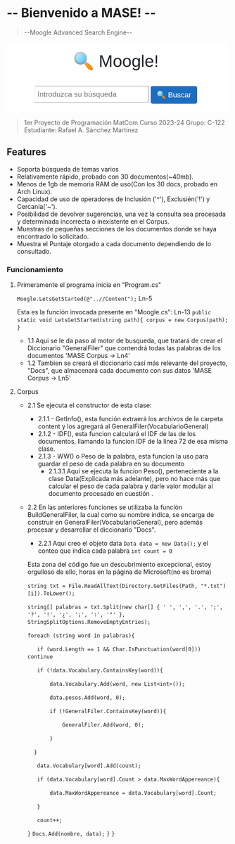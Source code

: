 # -- Bienvenido a MASE! --

>--Moogle Advanced Search Engine--

![](moogle.png)

> 1er Proyecto de Programación
> MatCom
> Curso 2023-24
> Grupo: C-122
> Estudiante: Rafael A. Sánchez Martínez

## Features

- Soporta búsqueda de temas varios
- Relativamente rápido, probado con 30 documentos(~40mb).
- Menos de 1gb de memoria RAM de uso(Con los 30 docs, probado en Arch Linux).
- Capacidad de uso de operadores de Inclusión ('^'), Exclusién('!') y Cercanía('~').
- Posibilidad de devolver sugerencias, una vez la consulta sea procesada y determinada incorrecta o inexistente en el Corpus.
- Muestras de pequeñas secciones de los documentos donde se haya encontrado lo solicitado.
- Muestra el Puntaje otorgado a cada documento dependiendo de lo consultado.

### Funcionamiento

1. Primeramente el programa inicia en "Program.cs"

    `Moogle.LetsGetStarted(@"..//Content");` Ln-5

    Esta es la función invocada presente en "Moogle.cs": Ln-13
    `public static void LetsGetStarted(string path){ corpus = new Corpus(path); }`
   - 1.1 Aqui se le da paso al motor de busqueda, que tratará de crear el Diccionario "GeneralFiler" que contendrá todas las palabras de los documentos 'MASE Corpus -> Ln4'
   - 1.2 Tambien se creará el diccionario casi más relevante del proyecto, "Docs", que almacenará cada documento con sus datos 'MASE Corpus -> Ln5'
2. Corpus
    - 2.1 Se ejecuta el constructor de esta clase:
        - 2.1.1 - GetInfo(), esta función extraerá los archivos de la carpeta content y los agregará al GeneralFiler(VocabularioGeneral)
        - 2.1.2 - IDF(), esta funcion calculará el IDF de las de los documentos, llamando la funcion IDF de la linea 72 de esa misma clase.
        - 2.1.3 - WW() o Peso de la palabra, esta funcion la uso para guardar el peso de cada palabra en su documento
            - 2.1.3.1 Aquí se ejecuta la funcion Peso(), perteneciente a la clase Data(Explicada más adelante), pero no hace más que calcular el peso de cada palabra y darle valor modular al documento procesado en cuestión .
    - 2.2 En las anteriores funciones se utilizaba la función BuildGeneralFiler, la cual como su nombre indica, se encarga de construir en GeneralFiler(VocabularioGeneral), pero además procesar y desarrollar el diccionario "Docs".
        - 2.2.1 Aqui creo el objeto data `Data data = new Data();` y el conteo que indica cada palabra `int count = 0`
        
        Esta zona del código fue un descubrimiento excepcional, estoy orgulloso de ello, horas en la página de Microsoft(no es broma)
        
        `string txt = File.ReadAllText(Directory.GetFiles(Path, "*.txt")[i]).ToLower();`
        
        `string[] palabras = txt.Split(new char[] { ' ', ',', '.', ';', '?', '!', '¿', '¡', ':', '"' }, StringSplitOptions.RemoveEmptyEntries);`

        `foreach (string word in palabras){`

        `   if (word.Length == 1 && Char.IsPunctuation(word[0])) continue`

        `   if (!data.Vocabulary.ContainsKey(word)){`

        `       data.Vocabulary.Add(word, new List<int>());`

        `       data.pesos.Add(word, 0);`

        `       if (!GeneralFiler.ContainsKey(word)){`

        `           GeneralFiler.Add(word, 0);`

        `       }`

        `   }    `

        `   data.Vocabulary[word].Add(count);`

        `   if (data.Vocabulary[word].Count > data.MaxWordAppereance){`

        `       data.MaxWordAppereance = data.Vocabulary[word].Count;`

        `   }`

        `   count++;`

        `}`
        `Docs.Add(nombre, data);`
    `}`
`}`  
